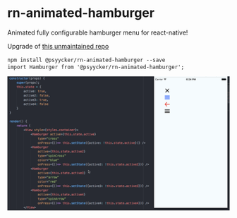 # rn-animated-hamburger
Animated fully configurable hamburger menu for react-native!

Upgrade of [this unmaintained repo](https://github.com/GeekyAnts/react-native-hamburger)

```
npm install @psyycker/rn-animated-hamburger --save
import Hamburger from '@psyycker/rn-animated-hamburger';
```

![alt tag](gif/hamburger.gif)
